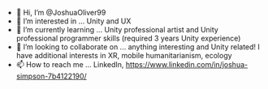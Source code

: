 - 👋 Hi, I’m @JoshuaOliver99
- 👀 I’m interested in ... Unity and UX
- 🌱 I’m currently learning ... Unity professional artist and Unity professional programmer skills (required 3 years Unity experience)
- 💞️ I’m looking to collaborate on ... anything interesting and Unity related! I have additional interests in XR, mobile humanitarianism, ecology
- 📫 How to reach me ... LinkedIn, https://www.linkedin.com/in/joshua-simpson-7b4122190/

<!---
JoshuaOliver99/JoshuaOliver99 is a ✨ special ✨ repository because its `README.md` (this file) appears on your GitHub profile.
You can click the Preview link to take a look at your changes.
--->
